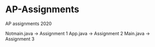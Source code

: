 # AP-Assignments
AP assignments 2020


Notmain.java -> Assignment 1
App.java -> Assignment 2
Main.java -> Assignment 3
